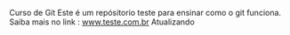 Curso de Git
Este é um repósitorio teste para ensinar como o git funciona.
Saiba mais no link : www.teste.com.br
Atualizando